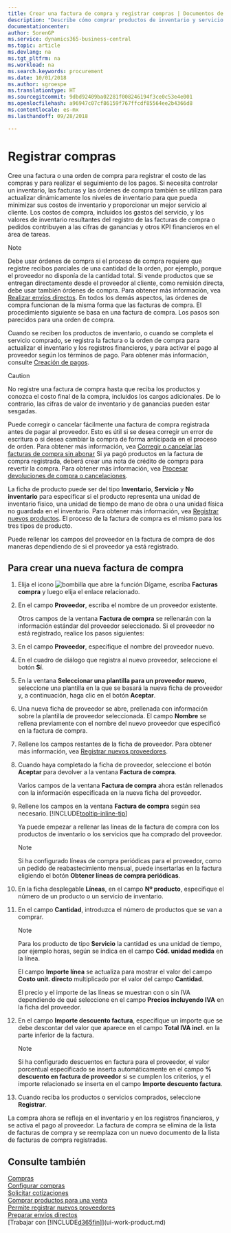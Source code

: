```yaml
---
title: Crear una factura de compra y registrar compras | Documentos de Microsoft
description: "Describe cómo comprar productos de inventario y servicio creando y registrando facturas o pedidos de compra."
documentationcenter: 
author: SorenGP
ms.service: dynamics365-business-central
ms.topic: article
ms.devlang: na
ms.tgt_pltfrm: na
ms.workload: na
ms.search.keywords: procurement
ms.date: 10/01/2018
ms.author: sgroespe
ms.translationtype: HT
ms.sourcegitcommit: 9dbd92409ba02281f008246194f3ce0c53e4e001
ms.openlocfilehash: a96947c07cf86159f767ffcdf85564ee2b4366d8
ms.contentlocale: es-mx
ms.lasthandoff: 09/28/2018

---
```

# <a name="record-purchases"></a>Registrar compras
Cree una factura o una orden de compra para registrar el costo de las compras y para realizar el seguimiento de los pagos. Si necesita controlar un inventario, las facturas y las órdenes de compra también se utilizan para actualizar dinámicamente los niveles de inventario para que pueda minimizar sus costos de inventario y proporcionar un mejor servicio al cliente. Los costos de compra, incluidos los gastos del servicio, y los valores de inventario resultantes del registro de las facturas de compra o pedidos contribuyen a las cifras de ganancias y otros KPI financieros en el área de tareas.

> [!NOTE]  
>   Debe usar órdenes de compra si el proceso de compra requiere que registre recibos parciales de una cantidad de la orden, por ejemplo, porque el proveedor no disponía de la cantidad total. Si vende productos que se entregan directamente desde el proveedor al cliente, como remisión directa, debe usar también órdenes de compra. Para obtener más información, vea [Realizar envíos directos](sales-how-drop-shipment.md). En todos los demás aspectos, las órdenes de compra funcionan de la misma forma que las facturas de compra. El procedimiento siguiente se basa en una factura de compra. Los pasos son parecidos para una orden de compra.

Cuando se reciben los productos de inventario, o cuando se completa el servicio comprado, se registra la factura o la orden de compra para actualizar el inventario y los registros financieros, y para activar el pago al proveedor según los términos de pago. Para obtener más información, consulte [Creación de pagos](payables-make-payments.md).

> [!CAUTION]  
>   No registre una factura de compra hasta que reciba los productos y conozca el costo final de la compra, incluidos los cargos adicionales. De lo contrario, las cifras de valor de inventario y de ganancias pueden estar sesgadas.

Puede corregir o cancelar fácilmente una factura de compra registrada antes de pagar al proveedor. Esto es útil si se desea corregir un error de escritura o si desea cambiar la compra de forma anticipada en el proceso de orden. Para obtener más información, vea [Corregir o cancelar las facturas de compra sin abonar](purchasing-how-correct-cancel-unpaid-purchase-invoices.md) Si ya pagó productos en la factura de compra registrada, deberá crear una nota de crédito de compra para revertir la compra. Para obtener más información, vea [Procesar devoluciones de compra o cancelaciones](purchasing-how-process-purchase-returns-cancellations.md).

La ficha de producto puede ser del tipo **Inventario**, **Servicio** y **No inventario** para especificar si el producto representa una unidad de inventario físico, una unidad de tiempo de mano de obra o una unidad física no guardada en el inventario. Para obtener más información, vea [Registrar nuevos productos](inventory-how-register-new-items.md). El proceso de la factura de compra es el mismo para los tres tipos de producto.

Puede rellenar los campos del proveedor en la factura de compra de dos maneras dependiendo de si el proveedor ya está registrado.

## <a name="to-create-a-purchase-invoice"></a>Para crear una nueva factura de compra
1. Elija el icono ![bombilla que abre la función Dígame](media/ui-search/search_small.png "Dígame que desea hacer"), escriba **Facturas compra** y luego elija el enlace relacionado.  
2. En el campo **Proveedor**, escriba el nombre de un proveedor existente.

    Otros campos de la ventana **Factura de compra** se rellenarán con la información estándar del proveedor seleccionado. Si el proveedor no está registrado, realice los pasos siguientes:
3. En el campo **Proveedor**, especifique el nombre del proveedor nuevo.
4. En el cuadro de diálogo que registra al nuevo proveedor, seleccione el botón **Sí**.
5. En la ventana **Seleccionar una plantilla para un proveedor nuevo**, seleccione una plantilla en la que se basará la nueva ficha de proveedor y, a continuación, haga clic en el botón **Aceptar**.
6. Una nueva ficha de proveedor se abre, prellenada con información sobre la plantilla de proveedor seleccionada. El campo **Nombre** se rellena previamente con el nombre del nuevo proveedor que especificó en la factura de compra.
7. Rellene los campos restantes de la ficha de proveedor. Para obtener más información, vea [Registrar nuevos proveedores](purchasing-how-register-new-vendors.md).  
8. Cuando haya completado la ficha de proveedor, seleccione el botón **Aceptar** para devolver a la ventana **Factura de compra**.

    Varios campos de la ventana **Factura de compra** ahora están rellenados con la información especificada en la nueva ficha del proveedor.
9. Rellene los campos en la ventana **Factura de compra** según sea necesario. [!INCLUDE[tooltip-inline-tip](includes/tooltip-inline-tip_md.md)]

    Ya puede empezar a rellenar las líneas de la factura de compra con los productos de inventario o los servicios que ha comprado del proveedor.

    > [!NOTE]  
    >   Si ha configurado líneas de compra periódicas para el proveedor, como un pedido de reabastecimiento mensual, puede insertarlas en la factura eligiendo el botón **Obtener líneas de compra periódicas**.
10. En la ficha desplegable **Líneas**, en el campo **Nº producto**, especifique el número de un producto o un servicio de inventario.
11. En el campo **Cantidad**, introduzca el número de productos que se van a comprar.

    > [!NOTE]  
    >   Para los producto de tipo **Servicio** la cantidad es una unidad de tiempo, por ejemplo horas, según se indica en el campo **Cód. unidad medida** en la línea.

    El campo **Importe línea** se actualiza para mostrar el valor del campo **Costo unit. directo** multiplicado por el valor del campo **Cantidad**.

    El precio y el importe de las líneas se muestran con o sin IVA dependiendo de qué seleccione en el campo **Precios incluyendo IVA** en la ficha del proveedor.
12. En el campo **Importe descuento factura**, especifique un importe que se debe descontar del valor que aparece en el campo **Total IVA incl.** en la parte inferior de la factura.

    > [!NOTE]  
    >   Si ha configurado descuentos en factura para el proveedor, el valor porcentual especificado se inserta automáticamente en el campo **% descuento en factura de proveedor** si se cumplen los criterios, y el importe relacionado se inserta en el campo **Importe descuento factura**.
13. Cuando reciba los productos o servicios comprados, seleccione **Registrar**.

La compra ahora se refleja en el inventario y en los registros financieros, y se activa el pago al proveedor. La factura de compra se elimina de la lista de facturas de compra y se reemplaza con un nuevo documento de la lista de facturas de compra registradas.

## <a name="see-also"></a>Consulte también
[Compras](purchasing-manage-purchasing.md)  
[Configurar compras](purchasing-setup-purchasing.md)  
[Solicitar cotizaciones](purchasing-how-request-quotes.md)  
[Comprar productos para una venta](purchasing-how-purchase-products-sale.md)  
[Permite registrar nuevos proveedores](purchasing-how-register-new-vendors.md)  
[Preparar envíos directos](sales-how-drop-shipment.md)  
[Trabajar con [!INCLUDE[d365fin](includes/d365fin_md.md)]](ui-work-product.md)

